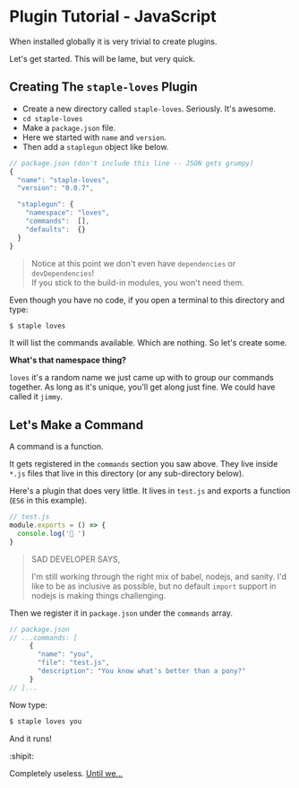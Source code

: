#  Plugin Tutorial - JavaScript

When installed globally it is very trivial to create plugins.

Let's get started.  This will be lame, but very quick.

## Creating The `staple-loves` Plugin

* Create a new directory called `staple-loves`. Seriously. It's awesome.
* `cd staple-loves`
* Make a `package.json` file.
* Here we started with `name` and `version`.
* Then add a `staplegun` object like below.

```js
// package.json (don't include this line -- JSON gets grumpy)
{
  "name": "staple-loves",
  "version": "0.0.7",

  "staplegun": {
    "namespace": "loves",
    "commands":  [],
    "defaults":  {}
  }
}
```
> Notice at this point we don't even have `dependencies` or `devDependencies`!  
> If you stick to the build-in modules, you won't need them.


Even though you have no code, if you open a terminal to this directory and type:

```sh
$ staple loves
```
It will list the commands available.  Which are nothing.  So let's create some.

**What's that namespace thing?**

`loves` it's a random name we just came up with to group our commands together.
As long as it's unique, you'll get along just fine.  We could have called it `jimmy`.


## Let's Make a Command

A command is a function.  

It gets registered in the `commands` section you saw above.
They live inside `*.js` files that live in this directory (or any sub-directory below).

Here's a plugin that does very little.  It lives in `test.js` and exports a function
(`ES6` in this example).

```js
// test.js
module.exports = () => {
  console.log('🦄 ')
}
```

> SAD DEVELOPER SAYS,
>
> I'm still working through the right mix of babel, nodejs, and sanity.  I'd like
> to be as inclusive as possible, but no default `import` support in nodejs is making things
> challenging.

Then we register it in `package.json` under the `commands` array.

```js
// package.json
// ...commands: [
     {
       "name": "you",
       "file": "test.js",
       "description": "You know what's better than a pony?"
     }
// ]...
```

Now type:
```sh
$ staple loves you
```

And it runs!

:shipit:

Completely useless.  [Until we...](./part-2.md)
